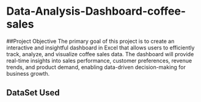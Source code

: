 # Data-Analysis-Dashboard-coffee-sales
##Project Objective
The primary goal of this project is to create an interactive and insightful dashboard in Excel that allows users to efficiently track, analyze, and visualize coffee sales data. The dashboard will provide real-time insights into sales performance, customer preferences, revenue trends, and product demand, enabling data-driven decision-making for business growth.
## DataSet Used
